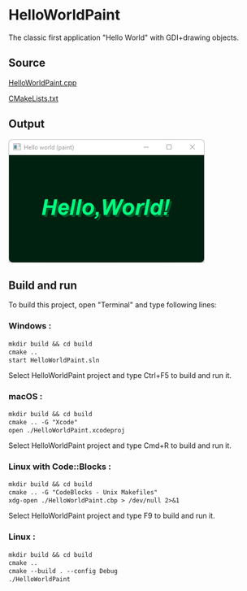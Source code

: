 # HelloWorldPaint

The classic first application "Hello World" with GDI+drawing objects.

## Source

[HelloWorldPaint.cpp](HelloWorldPaint.cpp)

[CMakeLists.txt](CMakeLists.txt)

## Output

![output](../../../docs/Pictures/HelloWorldPaint.png)

## Build and run

To build this project, open "Terminal" and type following lines:

### Windows :

``` shell
mkdir build && cd build
cmake .. 
start HelloWorldPaint.sln
```

Select HelloWorldPaint project and type Ctrl+F5 to build and run it.

### macOS :

``` shell
mkdir build && cd build
cmake .. -G "Xcode"
open ./HelloWorldPaint.xcodeproj
```

Select HelloWorldPaint project and type Cmd+R to build and run it.

### Linux with Code::Blocks :

``` shell
mkdir build && cd build
cmake .. -G "CodeBlocks - Unix Makefiles"
xdg-open ./HelloWorldPaint.cbp > /dev/null 2>&1
```

Select HelloWorldPaint project and type F9 to build and run it.

### Linux :

``` shell
mkdir build && cd build
cmake .. 
cmake --build . --config Debug
./HelloWorldPaint
```
